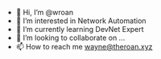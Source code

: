 - 👋 Hi, I’m @wroan
- 👀 I’m interested in Network Automation
- 🌱 I’m currently learning DevNet Expert
- 💞️ I’m looking to collaborate on ...
- 📫 How to reach me wayne@theroan.xyz

<!---
wroan/wroan is a ✨ special ✨ repository because its `README.md` (this file) appears on your GitHub profile.
You can click the Preview link to take a look at your changes.
--->
